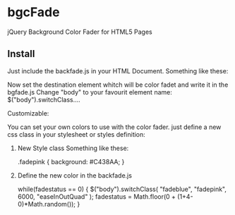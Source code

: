 bgcFade
======

jQuery Background Color Fader for HTML5 Pages

Install
-------

Just include the backfade.js in your HTML Document.
Something like these: <script type="text/javascript" src="backfade.js"></script>

Now set the destination element whitch will be color fadet and write it in the bgfade.js
Change "body" to your favourit element name: 
$("body").switchClass....

Customizable:

You can set your own colors to use with the color fader.
just define a new css class in your stylesheet or styles definition:

1. New Style class
   Something like these:

   .fadepink
	{
		background: #C438AA;
	}
	
2. Define the new color in the backfade.js
  
   while(fadestatus == 0)
		{
			$("body").switchClass( "fadeblue", "fadepink", 6000, "easeInOutQuad" );
			fadestatus =  Math.floor(0 + (1+4-0)*Math.random());
		}
